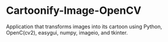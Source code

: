 # Cartoonify-Image-OpenCV
Application that transforms images into its cartoon using Python, OpenC(cv2), easygui, numpy, imageio, and tkinter.

